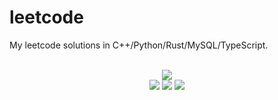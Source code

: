 # leetcode
My leetcode solutions in C++/Python/Rust/MySQL/TypeScript.

<div align="center">
<br/>
<img src="https://img.shields.io/badge/Solved-622/3167%20=%2019%25-blue.svg?style=flat-square" />
<br/>
<img src="https://img.shields.io/badge/Easy-263/797-5CB85D.svg?style=flat-square" />
<img src="https://img.shields.io/badge/Medium-276/1664-F0AE4E.svg?style=flat-square" />
<img src="https://img.shields.io/badge/Hard-83/706-D95450.svg?style=flat-square" />
</div>